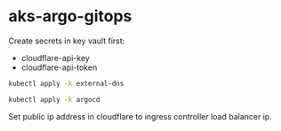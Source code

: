 # aks-argo-gitops

Create secrets in key vault first:
- cloudflare-api-key
- cloudflare-api-token

```bash
kubectl apply -k external-dns
```

```bash
kubectl apply -k argocd
```

Set public ip address in cloudflare to ingress controller load balancer ip.

